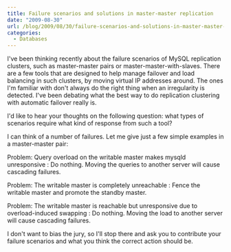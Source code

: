 ```yaml
---
title: Failure scenarios and solutions in master-master replication
date: "2009-08-30"
url: /blog/2009/08/30/failure-scenarios-and-solutions-in-master-master-replication/
categories:
  - Databases
---
```

I've been thinking recently about the failure scenarios of MySQL replication clusters, such as master-master pairs or master-master-with-slaves. There are a few tools that are designed to help manage failover and load balancing in such clusters, by moving virtual IP addresses around. The ones I'm familiar with don't always do the right thing when an irregularity is detected. I've been debating what the best way to do replication clustering with automatic failover really is.

I'd like to hear your thoughts on the following question: what types of scenarios require what kind of response from such a tool?

I can think of a number of failures. Let me give just a few simple examples in a master-master pair:

Problem: Query overload on the writable master makes mysqld unresponsive
:   Do nothing. Moving the queries to another server will cause cascading failures.

Problem: The writable master is completely unreachable
:   Fence the writable master and promote the standby master.

Problem: The writable master is reachable but unresponsive due to overload-induced swapping
:   Do nothing. Moving the load to another server will cause cascading failures.

I don't want to bias the jury, so I'll stop there and ask you to contribute your failure scenarios and what you think the correct action should be.
